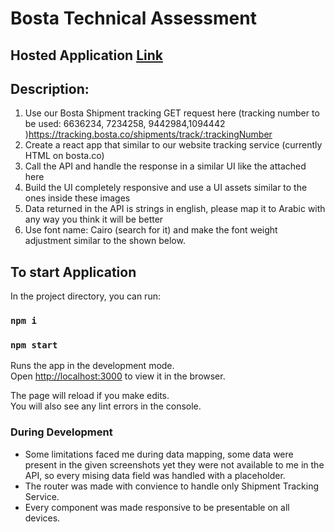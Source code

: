 # Bosta Technical Assessment

## Hosted Application [Link](https://shipment-tracker-task.herokuapp.com)

## Description:
1. Use our Bosta Shipment tracking GET request here (tracking number to be used: 6636234, 7234258, 9442984,1094442 )https://tracking.bosta.co/shipments/track/:trackingNumber
2. Create a react app that similar to our website tracking service (currently HTML on bosta.co)
3. Call the API and handle the response in a similar UI like the attached here
4. Build the UI completely responsive and use a UI assets similar to the ones inside these images
5. Data returned in the API is strings in english, please map it to Arabic with any way you think it will be better
6. Use font name: Cairo (search for it) and make the font weight adjustment similar to the shown below.

## To start Application

In the project directory, you can run:

### `npm i`
### `npm start`

Runs the app in the development mode.\
Open [http://localhost:3000](http://localhost:3000) to view it in the browser.

The page will reload if you make edits.\
You will also see any lint errors in the console.

### During Development
- Some limitations faced me during data mapping, some data were present in the given screenshots yet they were not available to me in the API, so every mising data field was handled with a placeholder.
- The router was made with convience to handle only Shipment Tracking Service.
- Every component was made responsive to be presentable on all devices.
